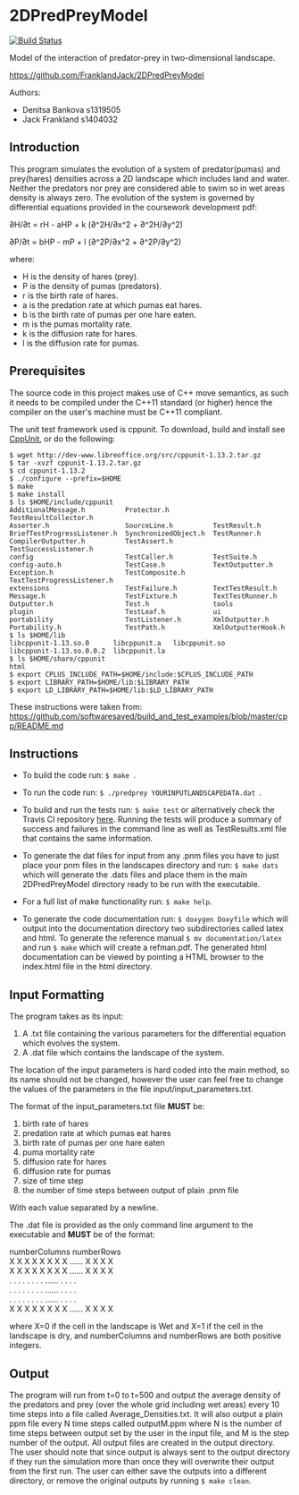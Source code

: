 # 2DPredPreyModel

[![Build Status](https://travis-ci.org/FranklandJack/2DPredPreyModel.svg?branch=master)](https://travis-ci.org/FranklandJack/2DPredPreyModel)


Model of the interaction of predator-prey in two-dimensional landscape.

https://github.com/FranklandJack/2DPredPreyModel

Authors: 
- Denitsa Bankova s1319505
- Jack Frankland  s1404032

## Introduction
This program simulates the evolution of a system of predator(pumas) and prey(hares) densities across a 2D landscape which includes land and water. Neither the predators nor prey are considered able to swim so in wet areas density is always zero. The evolution of the system is governed by differential equations provided in the coursework development pdf:

∂H/∂t = rH - aHP + k (∂^2H/∂x^2 + ∂^2H/∂y^2)

∂P/∂t = bHP - mP + l (∂^2P/∂x^2 + ∂^2P/∂y^2)

where: 

- H is the density of hares (prey).
- P is the density of pumas (predators).
- r is the birth rate of hares.
- a is the predation rate at which pumas eat hares.
- b is the birth rate of pumas per one hare eaten.
- m is the pumas mortality rate.
- k is the diffusion rate for hares. 
- l is the diffusion rate for pumas.

## Prerequisites

The source code in this project makes use of C++ move semantics, as such it needs to be compiled under the C++11 standard (or higher) hence the compiler on the user's machine must be C++11 compliant. 

The unit test framework used is cppunit. To download, build and install see [CppUnit](http://www.freedesktop.org/wiki/Software/cppunit/), or do the following:
```
$ wget http://dev-www.libreoffice.org/src/cppunit-1.13.2.tar.gz
$ tar -xvzf cppunit-1.13.2.tar.gz
$ cd cppunit-1.13.2
$ ./configure --prefix=$HOME
$ make
$ make install 
$ ls $HOME/include/cppunit
AdditionalMessage.h          Protector.h           TestResultCollector.h
Asserter.h                   SourceLine.h          TestResult.h
BriefTestProgressListener.h  SynchronizedObject.h  TestRunner.h
CompilerOutputter.h          TestAssert.h          TestSuccessListener.h
config                       TestCaller.h          TestSuite.h
config-auto.h                TestCase.h            TextOutputter.h
Exception.h                  TestComposite.h       TextTestProgressListener.h
extensions                   TestFailure.h         TextTestResult.h
Message.h                    TestFixture.h         TextTestRunner.h
Outputter.h                  Test.h                tools
plugin                       TestLeaf.h            ui
portability                  TestListener.h        XmlOutputter.h
Portability.h                TestPath.h            XmlOutputterHook.h
$ ls $HOME/lib
libcppunit-1.13.so.0      libcppunit.a   libcppunit.so
libcppunit-1.13.so.0.0.2  libcppunit.la
$ ls $HOME/share/cppunit
html
$ export CPLUS_INCLUDE_PATH=$HOME/include:$CPLUS_INCLUDE_PATH
$ export LIBRARY_PATH=$HOME/lib:$LIBRARY_PATH
$ export LD_LIBRARY_PATH=$HOME/lib:$LD_LIBRARY_PATH
```

These instructions were taken from: <https://github.com/softwaresaved/build_and_test_examples/blob/master/cpp/README.md>


## Instructions
- To build the code run: ```$ make ```.  

- To run the code run: ```$ ./predprey YOURINPUTLANDSCAPEDATA.dat ```.

- To build and run the tests run: ```$ make test``` or alternatively check the Travis CI repository [here](https://travis-ci.org/FranklandJack/2DPredPreyModel). Running the tests will produce a summary of success and failures in the command line as well as TestResults.xml file that contains the same information.

- To generate the dat files for input from any .pnm files you have to just place your pnm files in the landscapes directory and run: ```$ make dats``` which will generate the .dats files and place them in the main 2DPredPreyModel directory ready to be run with the executable. 

- For a full list of make functionality run: ```$ make help```.

- To generate the code documentation run: ```$ doxygen Doxyfile```  which will output into the documentation directory two subdirectories called latex and html. To generate the reference manual ```$ mv documentation/latex``` and run ```$ make``` which will create a refman.pdf. The generated html documentation can be viewed by pointing a HTML browser to the index.html file in the html directory.

## Input Formatting

The program takes as its input: 
1. A .txt file containing the various parameters for the differential equation which evolves the system. 
2. A .dat file which contains the landscape of the system. 

The location of the input parameters is hard coded into the main method, so its name should not be changed, however the user can feel free to change the values of the parameters in the file input/input_parameters.txt.

The format of the input_parameters.txt file **MUST** be:

1. birth rate of hares 
2. predation rate at which pumas eat hares
3. birth rate of pumas per one hare eaten
4. puma mortality rate
5. diffusion rate for hares
6. diffusion rate for pumas
7. size of time step
8. the number of time steps between output of plain .pnm file

With each value separated by a newline.

The .dat file is provided as the only command line argument to the executable and **MUST** be of the format:

numberColumns    numberRows  
X X X X X X X X ...... X X X X  
X X X X X X X X ...... X X X X  
. . . . . . . . ...... . . . .  
. . . . . . . . ...... . . . .  
. . . . . . . . ...... . . . .  
X X X X X X X X ...... X X X X  

where X=0 if the cell in the landscape is Wet and X=1 if the cell in the landscape is dry, and numberColumns and numberRows are both positive integers.

## Output 
The program will run from t=0 to t=500 and output the average density of the predators and prey (over the whole grid including wet areas) every 10 time steps into a file called Average_Densities.txt. It will also output a plain ppm file every N time steps called outputM.ppm where N is the number of time steps between output set by the user in the input file, and M is the step number of the output. All output files are created in the output directory. The user should note that since output is always sent to the output directory if they run the simulation more than once they will overwrite their output from the first run. The user can either save the outputs into a different directory, or remove the original outputs by running ``` $ make clean ```.




